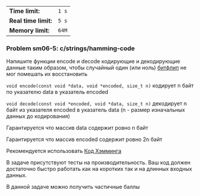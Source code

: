 |                      |       |
|----------------------|-------|
| **Time limit:**      | `1 s` |
| **Real time limit:** | `5 s` |
| **Memory limit:**    | `64M` |


### Problem sm06-5: c/strings/hamming-code

Напишите функции encode и decode кодирующие и декодирующие данные таким образом, чтобы случайный
один (или ноль) [битфлип](https://en.wikipedia.org/wiki/RAM_parity) не мог помешать их восстановить

`void encode(const void *data, void *encoded, size_t n)` кодирует n байт по указателю data в
указатель encoded

`void decode(const void *encoded, void *data, size_t n)` декодирует n байт из указателя encoded в
указатель data (n - размер изначальных данных до кодирования)

Гарантируется что массив data содержит ровно n байт

Гарантируется что массив encoded содержит ровно 2n байт

Рекомендуется использовать [Код Хэмминга](https://en.wikipedia.org/wiki/Hamming_code)

В задаче присутствуют тесты на производительность. Ваш код должен достаточно быстро работать как на
коротких так и на длинных входных данных.

В данной задаче можно получить частичные баллы

